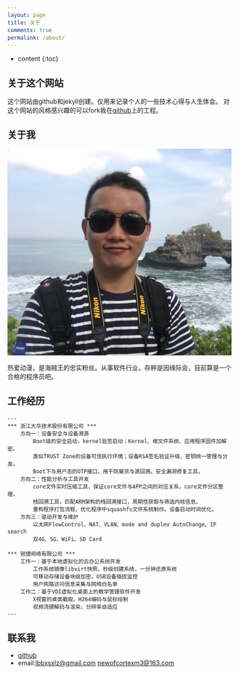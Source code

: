 ```yaml
---
layout: page
title: 关于
comments: true
permalink: /about/
---
```


* content
{:toc}

## 关于这个网站
这个网站由github和jekyll创建。仅用来记录个人的一些技术心得与人生体会。 
对这个网站的风格感兴趣的可以fork我在[github](https://github.com/lbbxsxlz/lbbxsxlz.github.io)上的工程。 

## 关于我

![me](https://github.com/lbbxsxlz/lbbxsxlz.github.io/raw/master/images/about/me.png)

热爱动漫，是海贼王的忠实粉丝。从事软件行业，存粹是因缘际会，目前算是一个合格的程序员吧。

## 工作经历
    ---
    *** 浙江大华技术股份有限公司 *** 
        方向一：设备安全与设备溯源 
            Boot级的安全启动，kernel验签启动；Kernel、根文件系统、应用程序固件加解密。
            类似TRUST Zone的设备可信执行环境；设备RSA签名验证升级，密钥统一管理与分发。
            Boot下与用户态的OTP接口，用于防窜货与源回溯。安全漏洞修复工具。
        方向二：性能分析与工具开发
            core文件实时压缩工具，保证core文件与APP之间的对应关系，core文件分区整理。
            栈回溯工具，匹配ARM架构的栈回溯接口，周期性获取与筛选内核信息。
            重构程序打包流程，优化程序中squashfs文件系统制作。设备启动时间优化。
        方向三：驱动开发与维护
            以太网FlowControl、NAT、VLAN、mode and duplex AutoChange、IP search
            双4G、5G、WiFi、SD Card
			
	*** 锐捷网络有限公司 ***
		工作一：基于本地虚拟化的云办公系统开发
			工作系统镜像libvirt快照，秒级创建系统，一分钟还原系统
			可移动存储设备块级加密，USB设备插拔监控
			用户网路访问信息采集与网络白名单
		工作二：基于VDI虚拟化桌面上的教学管理软件开发
			X视窗的桌面截取、H264编码与鼠标绘制
			视频流硬解码与渲染，分辨率自适应
    ---

## 联系我
- [github](https://github.com/lbbxsxlz)
- email:lbbxsxlz@gmail.com newofcortexm3@163.com
